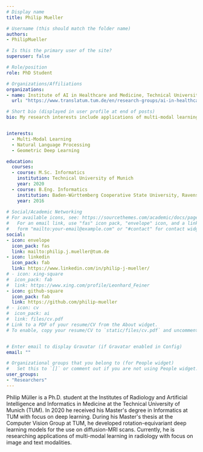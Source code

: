 ```yaml
---
# Display name
title: Philip Mueller

# Username (this should match the folder name)
authors:
- PhilipMueller

# Is this the primary user of the site?
superuser: false

# Role/position
role: PhD Student

# Organizations/Affiliations
organizations:
- name: Institute of AI in Healthcare and Medicine, Technical University of Munich
  url: "https://www.translatum.tum.de/en/research-groups/ai-in-healthcare-and-medicine/"

# Short bio (displayed in user profile at end of posts)
bio: My research interests include applications of multi-modal learning in radiology with focus on image and text modalities.


interests:
  - Multi-Modal Learning
  - Natural Language Processing
  - Geometric Deep Learning

education:
  courses:
  - course: M.Sc. Informatics
    institution: Technical University of Munich
    year: 2020
  - course: B.Eng. Informatics
    institution: Baden-Württemberg Cooperative State University, Ravensburg
    year: 2016
 
# Social/Academic Networking
# For available icons, see: https://sourcethemes.com/academic/docs/page-builder/#icons
#   For an email link, use "fas" icon pack, "envelope" icon, and a link in the
#   form "mailto:your-email@example.com" or "#contact" for contact widget.
social:
- icon: envelope
  icon_pack: fas
  link: mailto:philip.j.mueller@tum.de
- icon: linkedin
  icon_pack: fab
  link: https://www.linkedin.com/in/philip-j-mueller/
# - icon: xing-square
#  icon_pack: fab
#  link: https://www.xing.com/profile/Leonhard_Feiner
- icon: github-square
  icon_pack: fab
  link: https://github.com/philip-mueller
# - icon: cv
#  icon_pack: ai
#  link: files/cv.pdf
# Link to a PDF of your resume/CV from the About widget.
# To enable, copy your resume/CV to `static/files/cv.pdf` and uncomment the lines below.


# Enter email to display Gravatar (if Gravatar enabled in Config)
email: ""

# Organizational groups that you belong to (for People widget)
#   Set this to `[]` or comment out if you are not using People widget.
user_groups:
- "Researchers"
---
```


Philip Müller is a Ph.D. student at the Institutes of Radiology and Artificial Intelligence and Informatics
in Medicine at the Technical University of Munich (TUM). In 2020 he received his Master's degree in Informatics at TUM with focus on deep learning. During his Master's thesis at the Computer Vision Group at TUM, he developed rotation-equivariant deep learning models for the use on diffusion-MRI scans. Currently, he is researching applications of multi-modal learning in radiology with focus on image and text modalities.
